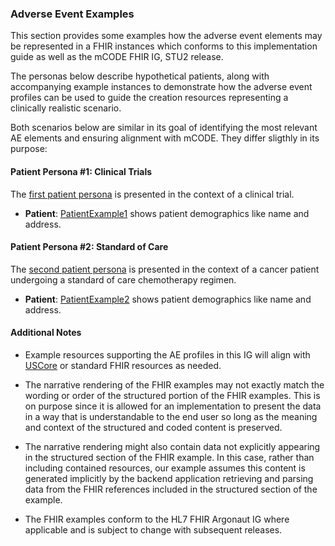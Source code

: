 ### Adverse Event Examples

This section provides some examples how the adverse event elements may be represented in a FHIR instances which conforms to this implementation guide as well as the mCODE FHIR IG, STU2 release.

The personas below describe hypothetical patients, along with accompanying example instances to demonstrate how the adverse event profiles can be used to guide the creation resources representing a clinically realistic scenario. 

Both scenarios below are similar in its goal of identifying the most relevant AE elements and ensuring alignment with mCODE. They differ sligthly in its purpose: 

#### Patient Persona #1: Clinical Trials
The [first patient persona](examplepersona1.html) is presented in the context of a clinical trial.

* **Patient**: <a href="Patient-PatientExample1.html">PatientExample1</a> shows patient demographics like name and address.

#### Patient Persona #2: Standard of Care 
The [second patient persona](examplepersona2.html) is presented in the context of a cancer patient undergoing a standard of care chemotherapy regimen. 

* **Patient**: <a href="Patient-PatientExample2.html">PatientExample2</a> shows patient demographics like name and address.

#### Additional Notes

* Example resources supporting the AE profiles in this IG will align with [USCore](http://hl7.org/fhir/us/core/index.html) or standard FHIR resources as needed.


* The narrative rendering of the FHIR examples may not exactly match the wording or order of the structured portion of the FHIR examples. This is on purpose since it is allowed for an implementation to present the data in a way that is understandable to the end user so long as the meaning and context of the structured and coded content is preserved.
* The narrative rendering might also contain data not explicitly appearing in the structured section of the FHIR example.  In this case, rather than including contained resources, our example assumes this content is generated implicitly by the backend application retrieving and parsing data from the FHIR references included in the structured section of the example.
* The FHIR examples conform to the HL7 FHIR Argonaut IG where applicable and is subject to change with subsequent releases.


